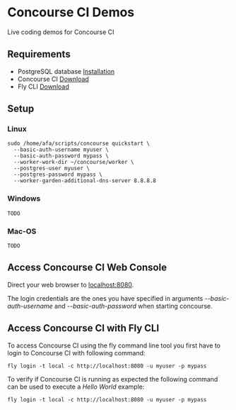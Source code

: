 # Concourse CI Demos
Live coding demos for Concourse CI

## Requirements

* PostgreSQL database [Installation](https://www.postgresql.org/download/)
* Concourse CI [Download](https://concourse-ci.org/download.html)
* Fly CLI [Download](https://concourse-ci.org/download.html)

## Setup

### Linux

```
sudo /home/afa/scripts/concourse quickstart \
  --basic-auth-username myuser \
  --basic-auth-password mypass \
  --worker-work-dir ~/concourse/worker \
  --postgres-user myuser \
  --postgres-password mypass \
  --worker-garden-additional-dns-server 8.8.8.8
```

### Windows

```
TODO
```


### Mac-OS

```
TODO
```

## Access Concourse CI Web Console

Direct your web browser to [localhost:8080](http://localhost:8080).

The login credentials are the ones you have specified in arguments _--basic-auth-username_ and _--basic-auth-password_ when starting concourse.

## Access Concourse CI with Fly CLI

To access Concourse CI using the fly command line tool you first have to
login to Concourse CI with following command:

```
fly login -t local -c http://localhost:8080 -u myuser -p mypass
```

To verify if Concourse CI is running as expected the following command can be used to execute a *Hello World* example:

```
fly login -t local -c http://localhost:8080 -u myuser -p mypass
```
